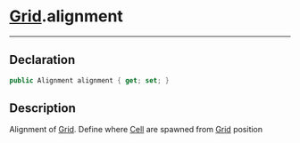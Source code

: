 # [Grid](GridSystem.md##GRID-INCLUDES).alignment
---
## Declaration
```csharp
public Alignment alignment { get; set; }
```

## Description
Alignment of [Grid](GridSystem.md##GRID-INCLUDES). Define where [Cell](GridSystem.md##CELL-INCLUDES) are spawned from [Grid](GridSystem.md##GRID-INCLUDES) position

